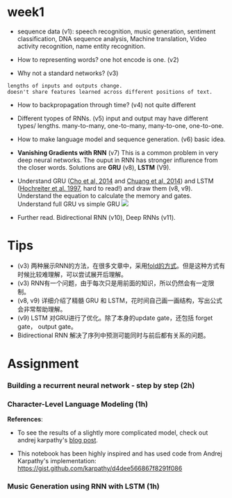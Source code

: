 # week1

* sequence data (v1): speech recognition, music generation, sentiment classification, DNA sequence analysis, Machine translation, Video activity recognition, name entity recognition.

* How to representing words?  one hot encode is one. (v2)		
* Why not a standard networks? (v3)

```
lengths of inputs and outputs change.
doesn't share features learned across different positions of text.
```

* How to backpropagation through time? (v4) not quite different

* Different tyopes of RNNs. (v5) input and output may have different types/ lengths. many-to-many, one-to-many, many-to-one, one-to-one.

* How to make language model and sequence generation. (v6) basic idea.

* **Vanishing Gradients with RNN** (v7) This is a common problem in very deep neural networks. The ouput in RNN has stronger influrence from the closer words.  Solutions are **GRU** (v8), **LSTM** (V9).

* Understand GRU ([Cho et al, 2014](https://arxiv.org/abs/1409.1259) and [Chuang et al, 2014](https://arxiv.org/abs/1412.3555)) and LSTM ([Hochreiter et al. 1997](http://www.bioinf.jku.at/publications/older/2604.pdf), hard to read!) and draw them (v8, v9). Understand the equation to calculate the memory and gates. Understand full GRU vs simple GRU ![](https://image.slidesharecdn.com/nlpdl06forslideshareenghelvetica-160706022723/95/recent-progress-in-rnn-and-nlp-5-638.jpg?cb=1467843604)

* Further read. Bidirectional RNN (v10), Deep RNNs (v11). 

# Tips

* (v3) 两种展示RNN的方法，在很多文章中，采用[fold的方式](http://www.wildml.com/wp-content/uploads/2015/09/rnn.jpg)。但是这种方式有时候比较难理解，可以尝试展开后理解。
* (v3) RNN有一个问题，由于每次只是用前面的知识，所以仍然会有一定限制。
* (v8, v9) 详细介绍了精髓 GRU 和 LSTM，花时间自己画一画结构，写出公式会非常帮助理解。
* (v9) LSTM 对GRU进行了优化。除了本身的update gate，还包括 forget gate， output gate。
* Bidirectional RNN 解决了序列中预测可能同时与前后都有关系的问题。

# Assignment
### Building a recurrent neural network - step by step (2h)
	
### Character-Level Language Modeling (1h)
**References**:

- To see the results of a slightly more complicated model, check out andrej karpathy's [blog post](http://karpathy.github.io/2015/05/21/rnn-effectiveness/).

- This notebook has been highly inspired and has used code from Andrej Karpathy's implementation: https://gist.github.com/karpathy/d4dee566867f8291f086

### Music Generation using RNN with LSTM (1h)
